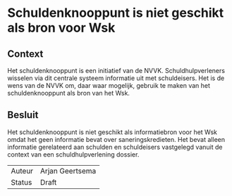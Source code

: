 # Schuldenknooppunt is niet geschikt als bron voor Wsk

## Context

Het schuldenknooppunt is een initiatief van de NVVK. Schuldhulpverleners wisselen via dit centrale systeem informatie uit met schuldeisers. Het is de wens van de NVVK om, daar waar mogelijk, gebruik te maken van het schuldenknooppunt als bron van het Wsk.

## Besluit

Het schuldenknooppunt is niet geschikt als informatiebron voor het Wsk omdat het geen informatie bevat over saneringskredieten. Het bevat alleen informatie gerelateerd aan schulden en schuldeisers vastgelegd vanuit de context van een schuldhulpverlening dossier.

|   |   |
| - | - |
| Auteur | Arjan Geertsema |
| Status | Draft |
